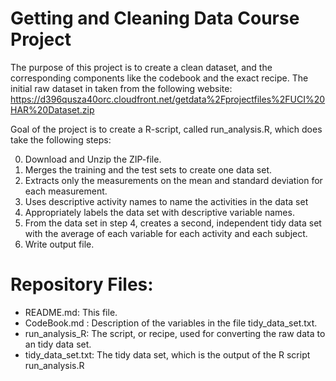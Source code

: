 #  Getting and Cleaning Data Course Project

The purpose of this project is to create a clean dataset, and the corresponding components like the codebook and the exact recipe. The initial raw dataset in taken from the following website: https://d396qusza40orc.cloudfront.net/getdata%2Fprojectfiles%2FUCI%20HAR%20Dataset.zip

Goal of the project is to create a R-script, called run_analysis.R, which does take the following steps:

0. Download and Unzip the ZIP-file.
1. Merges the training and the test sets to create one data set.
2. Extracts only the measurements on the mean and standard deviation for each measurement.
3. Uses descriptive activity names to name the activities in the data set
4. Appropriately labels the data set with descriptive variable names.
5. From the data set in step 4, creates a second, independent tidy data set with the average of each variable for each activity and each subject.
6. Write output file.

# Repository Files:
 - README.md: This file.
 - CodeBook.md : Description of the variables in the file tidy_data_set.txt.
 - run_analysis_R: The script, or recipe, used for converting the raw data to an tidy data set.
 - tidy_data_set.txt: The tidy data set, which is the output of the R script run_analysis.R

